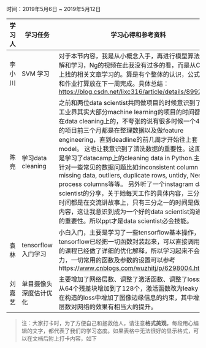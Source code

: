 ﻿时间：2019年5月6日 ~ 2019年5月12日

学习人|学习任务|学习心得和参考资料
------ | ------ | ------ 
李小川 | SVM 学习 | 对于本节内容，我是从小概念入手，再进行模型算法的理解和学习，Ng的视频在此我没有过多的看，而是从CSDN上找的相关文章学习的。算是有个整体的认识，公式推导和作业打算放在下一周完成。具体总结： https://blog.csdn.net/lixc316/article/details/89923677
陈亮 | 学习data cleaning | 之前和两位data scientist共同做项目的时候意识到了，在工业界其实大部分machine learning的项目的时间都是花在data cleaning上的，不夸张的说有很多时候一个4个月的项目前三个月都是在整理数据以及做feature engineering，直到deadline的前几周才开始往上套model。 这也让我意识到了清洗数据的重要性。这周主要是学习了datacamp上的cleaning data in Python.主要是针对一些常见的数据问题比如:inconsistent column name, missing data, outliers, duplicate rows, untidy, Need to process columns等等。 另外听了一个instagram data scientist的分享，关于她每天工作的具体内容，三分之二的时间都是在交流讲故事上，只有三分之一的时间是做技术内容，这让我意识到成为一个好的data scientist沟通能力的重要性。所以ppt才是data scientist必会技能。
袁林|tensorflow入门学习|小白入门，主要是学习了一些tensorflow基本操作，tensorflow已经把一切函数封装起来，可以直接调用，NG的课程已经做了详细的优化解释，所以学习起来不会吃力，一切常用的函数及参数的设置可以参考https://www.cnblogs.com/wuzhitj/p/6298004.html
刘嘉艺|单目摄像头深度估计优化|主要增加了网络层数、调整了激活函数、调整了loss结构，从64个残差块增加到了128个，激活函数改为leaky relu，在构造的loss中增加了图像边缘信息的约束，其中增加网络层数对网络的效果有相当大的提升。
> 注：大家打卡时，为了方便自己和拯救他人，请注意**格式美观**，每段用心编辑的文字，都代表了我们的学习态度。如果表格中无法很好的显示格式，可以在文档后附上打卡内容，如下
